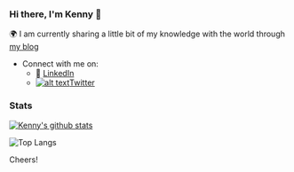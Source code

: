 <!-- Please don't remove this: Grab your social icons from https://github.com/carlsednaoui/gitsocial -->

[1.2]: http://i.imgur.com/wWzX9uB.png (twitter icon without padding)
[1]: [Twitter](https://twitter.com/_Ken0x)

### Hi there, I'm Kenny 👋
<!--
**kennyOlakunle/kennyOlakunle** is a ✨ _special_ ✨ repository because its `README.md` (this file) appears on your GitHub profile.
-->
:earth_africa: I am currently sharing a little bit of my knowledge with the world through [my blog](https://thecodezs.hashnode.dev)

- Connect with me on:
  - :office: [LinkedIn](https://www.linkedin.com/in/kehindeabe/)
  - [![alt text][1.2]][1][Twitter](https://twitter.com/_Ken0x)

### Stats
[![Kenny's github stats](https://github-readme-stats.vercel.app/api?username=kennyOlakunle&count_private=true&show_icons=true&theme=radical&hide_rank=false&PAT_1)](https://github.com/anuraghazra/github-readme-stats)

![Top Langs](https://github-readme-stats.vercel.app/api/top-langs/?username=kennyOlakunle&hide_progress=true)


Cheers!
